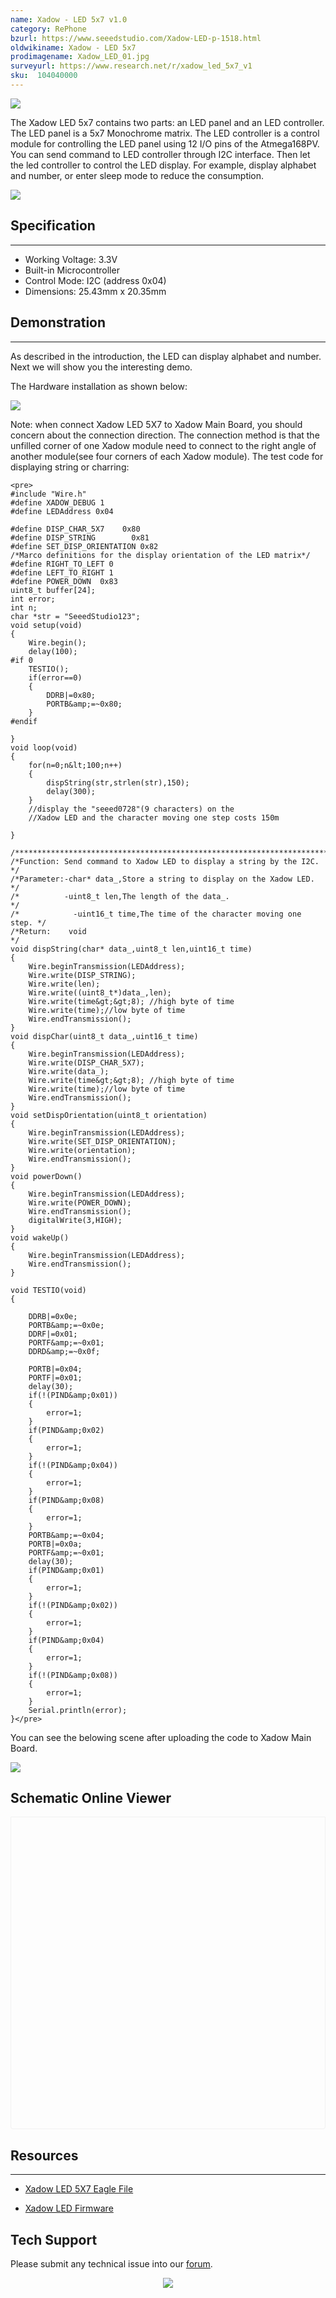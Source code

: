 ```yaml
---
name: Xadow - LED 5x7 v1.0
category: RePhone
bzurl: https://www.seeedstudio.com/Xadow-LED-p-1518.html
oldwikiname: Xadow - LED 5x7
prodimagename: Xadow_LED_01.jpg
surveyurl: https://www.research.net/r/xadow_led_5x7_v1
sku:  104040000
---
```


![](https://files.seeedstudio.com/wiki/Xadow_LED_5_multiply_7_v1.0/img/Xadow_LED_01.jpg)

The Xadow LED 5x7 contains two parts: an LED panel and an LED controller. The LED panel is a 5x7 Monochrome matrix. The LED controller is a control module for controlling the LED panel using 12 I/O pins of the Atmega168PV. You can send command to LED controller through I2C interface. Then let the led controller to control the LED display. For example, display alphabet and number, or enter sleep mode to reduce the consumption.

[![](https://files.seeedstudio.com/wiki/Seeed-WiKi/docs/images/300px-Get_One_Now_Banner-ragular.png)](http://www.seeedstudio.com/depot/xadow-led-p-1518.html)

##  Specification
---
*   Working Voltage: 3.3V
*   Built-in Microcontroller
*   Control Mode: I2C (address 0x04)
*   Dimensions: 25.43mm x 20.35mm

##  Demonstration
---
As described in the introduction, the LED  can display alphabet and number. Next we will show you the interesting demo.

The Hardware installation as shown below:

![](https://files.seeedstudio.com/wiki/Xadow_LED_5_multiply_7_v1.0/img/XadowLED5X7.jpg)

Note: when connect Xadow LED 5X7 to Xadow Main Board, you should concern about the connection direction. The connection method is that the unfilled corner of one Xadow module need to connect to the right angle of another module(see four corners of each Xadow module).
The test code for displaying string or charring:
```
<pre>
#include "Wire.h"
#define XADOW_DEBUG 1
#define LEDAddress 0x04

#define DISP_CHAR_5X7    0x80
#define DISP_STRING        0x81
#define SET_DISP_ORIENTATION 0x82
/*Marco definitions for the display orientation of the LED matrix*/
#define RIGHT_TO_LEFT 0
#define LEFT_TO_RIGHT 1
#define POWER_DOWN  0x83
uint8_t buffer[24];
int error;
int n;
char *str = "SeeedStudio123";
void setup(void)
{
    Wire.begin();
    delay(100);
#if 0
    TESTIO();
    if(error==0)
    {
        DDRB|=0x80;
        PORTB&amp;=~0x80;
    }
#endif

}
void loop(void)
{
    for(n=0;n&lt;100;n++)
    {
        dispString(str,strlen(str),150);
        delay(300);
    }
    //display the "seeed0728"(9 characters) on the
    //Xadow LED and the character moving one step costs 150m

}

/**********************************************************************/
/*Function: Send command to Xadow LED to display a string by the I2C. */
/*Parameter:-char* data_,Store a string to display on the Xadow LED.  */
/*          -uint8_t len,The length of the data_.                     */
/*            -uint16_t time,The time of the character moving one    step. */
/*Return:    void                                                        */
void dispString(char* data_,uint8_t len,uint16_t time)
{
    Wire.beginTransmission(LEDAddress);
    Wire.write(DISP_STRING);
    Wire.write(len);
    Wire.write((uint8_t*)data_,len);
    Wire.write(time&gt;&gt;8); //high byte of time
    Wire.write(time);//low byte of time
    Wire.endTransmission();
}
void dispChar(uint8_t data_,uint16_t time)
{
    Wire.beginTransmission(LEDAddress);
    Wire.write(DISP_CHAR_5X7);
    Wire.write(data_);
    Wire.write(time&gt;&gt;8); //high byte of time
    Wire.write(time);//low byte of time
    Wire.endTransmission();
}
void setDispOrientation(uint8_t orientation)
{
    Wire.beginTransmission(LEDAddress);
    Wire.write(SET_DISP_ORIENTATION);
    Wire.write(orientation);
    Wire.endTransmission();
}
void powerDown()
{
    Wire.beginTransmission(LEDAddress);
    Wire.write(POWER_DOWN);
    Wire.endTransmission();
    digitalWrite(3,HIGH);
}
void wakeUp()
{
    Wire.beginTransmission(LEDAddress);
    Wire.endTransmission();
}

void TESTIO(void)
{

    DDRB|=0x0e;
    PORTB&amp;=~0x0e;
    DDRF|=0x01;
    PORTF&amp;=~0x01;
    DDRD&amp;=~0x0f;

    PORTB|=0x04;
    PORTF|=0x01;
    delay(30);
    if(!(PIND&amp;0x01))
    {
        error=1;
    }
    if(PIND&amp;0x02)
    {
        error=1;
    }
    if(!(PIND&amp;0x04))
    {
        error=1;
    }
    if(PIND&amp;0x08)
    {
        error=1;
    }
    PORTB&amp;=~0x04;
    PORTB|=0x0a;
    PORTF&amp;=~0x01;
    delay(30);
    if(PIND&amp;0x01)
    {
        error=1;
    }
    if(!(PIND&amp;0x02))
    {
        error=1;
    }
    if(PIND&amp;0x04)
    {
        error=1;
    }
    if(!(PIND&amp;0x08))
    {
        error=1;
    }
    Serial.println(error);
}</pre>
```
You can see the belowing scene after uploading the code to Xadow Main Board.

![](https://files.seeedstudio.com/wiki/Xadow_LED_5_multiply_7_v1.0/img/LED_Effect_Diagram_.JPG)


## Schematic Online Viewer

<div class="altium-ecad-viewer" data-project-src="https://github.com/SeeedDocument/Xadow_LED_5_multiply_7_v1.0/raw/master/res/Xadow_LED_5X7_eagle_file.zip" style="border-radius: 0px 0px 4px 4px; height: 500px; border-style: solid; border-width: 1px; border-color: rgb(241, 241, 241); overflow: hidden; max-width: 1280px; max-height: 700px; box-sizing: border-box;" />
</div>


##  Resources
---
*   [Xadow LED 5X7 Eagle File](https://files.seeedstudio.com/wiki/Xadow_LED_5_multiply_7_v1.0/res/Xadow_LED_5X7_eagle_file.zip)

*   [Xadow LED Firmware](https://files.seeedstudio.com/wiki/Xadow_LED_5_multiply_7_v1.0/res/Xadow_LED_Firmware.zip)

## Tech Support
Please submit any technical issue into our [forum](http://forum.seeedstudio.com/). <br /><p style="text-align:center"><a href="https://www.seeedstudio.com/act-4.html?utm_source=wiki&utm_medium=wikibanner&utm_campaign=newproducts" target="_blank"><img src="https://github.com/SeeedDocument/Wiki_Banner/raw/master/new_product.jpg" /></a></p>